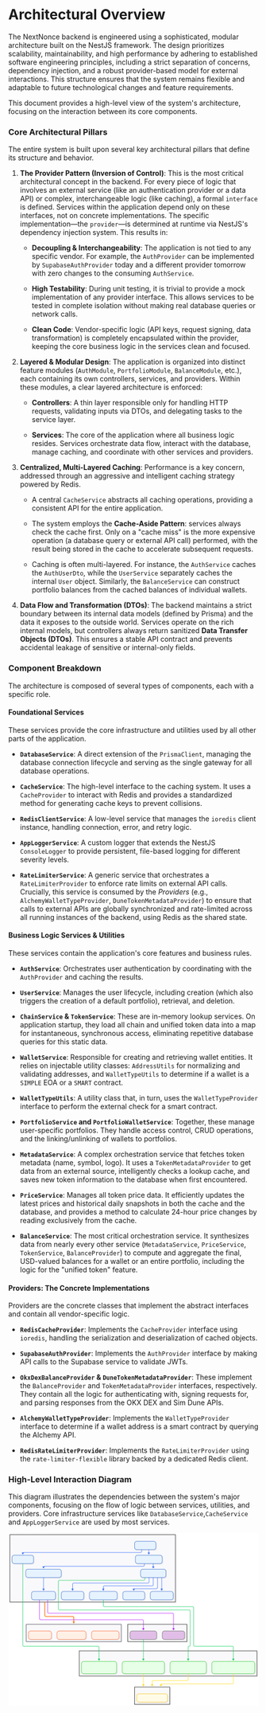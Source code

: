 # Architectural Overview

The NextNonce backend is engineered using a sophisticated, modular architecture built on the NestJS framework. The design prioritizes scalability, maintainability, and high performance by adhering to established software engineering principles, including a strict separation of concerns, dependency injection, and a robust provider-based model for external interactions. This structure ensures that the system remains flexible and adaptable to future technological changes and feature requirements.

This document provides a high-level view of the system's architecture, focusing on the interaction between its core components.

### Core Architectural Pillars

The entire system is built upon several key architectural pillars that define its structure and behavior.

1. **The Provider Pattern (Inversion of Control)**: This is the most critical architectural concept in the backend. For every piece of logic that involves an external service (like an authentication provider or a data API) or complex, interchangeable logic (like caching), a formal `interface` is defined. Services within the application depend only on these interfaces, not on concrete implementations. The specific implementation—the `provider`—is determined at runtime via NestJS's dependency injection system. This results in:
    
    - **Decoupling & Interchangeability**: The application is not tied to any specific vendor. For example, the `AuthProvider` can be implemented by `SupabaseAuthProvider` today and a different provider tomorrow with zero changes to the consuming `AuthService`.
        
    - **High Testability**: During unit testing, it is trivial to provide a mock implementation of any provider interface. This allows services to be tested in complete isolation without making real database queries or network calls.
        
    - **Clean Code**: Vendor-specific logic (API keys, request signing, data transformation) is completely encapsulated within the provider, keeping the core business logic in the services clean and focused.
        
2. **Layered & Modular Design**: The application is organized into distinct feature modules (`AuthModule`, `PortfolioModule`, `BalanceModule`, etc.), each containing its own controllers, services, and providers. Within these modules, a clear layered architecture is enforced:
    
    - **Controllers**: A thin layer responsible only for handling HTTP requests, validating inputs via DTOs, and delegating tasks to the service layer.
        
    - **Services**: The core of the application where all business logic resides. Services orchestrate data flow, interact with the database, manage caching, and coordinate with other services and providers.
        
3. **Centralized, Multi-Layered Caching**: Performance is a key concern, addressed through an aggressive and intelligent caching strategy powered by Redis.
    
    - A central `CacheService` abstracts all caching operations, providing a consistent API for the entire application.
        
    - The system employs the **Cache-Aside Pattern**: services always check the cache first. Only on a "cache miss" is the more expensive operation (a database query or external API call) performed, with the result being stored in the cache to accelerate subsequent requests.
        
    - Caching is often multi-layered. For instance, the `AuthService` caches the `AuthUserDto`, while the `UserService` separately caches the internal `User` object. Similarly, the `BalanceService` can construct portfolio balances from the cached balances of individual wallets.
        
4. **Data Flow and Transformation (DTOs)**: The backend maintains a strict boundary between its internal data models (defined by Prisma) and the data it exposes to the outside world. Services operate on the rich internal models, but controllers always return sanitized **Data Transfer Objects (DTOs)**. This ensures a stable API contract and prevents accidental leakage of sensitive or internal-only fields.
    

### Component Breakdown

The architecture is composed of several types of components, each with a specific role.

#### Foundational Services

These services provide the core infrastructure and utilities used by all other parts of the application.

- **`DatabaseService`**: A direct extension of the `PrismaClient`, managing the database connection lifecycle and serving as the single gateway for all database operations.
    
- **`CacheService`**: The high-level interface to the caching system. It uses a `CacheProvider` to interact with Redis and provides a standardized method for generating cache keys to prevent collisions.
    
- **`RedisClientService`**: A low-level service that manages the `ioredis` client instance, handling connection, error, and retry logic.
    
- **`AppLoggerService`**: A custom logger that extends the NestJS `ConsoleLogger` to provide persistent, file-based logging for different severity levels.
    
- **`RateLimiterService`**: A generic service that orchestrates a `RateLimiterProvider` to enforce rate limits on external API calls. Crucially, this service is consumed by the _Providers_ (e.g., `AlchemyWalletTypeProvider`, `DuneTokenMetadataProvider`) to ensure that calls to external APIs are globally synchronized and rate-limited across all running instances of the backend, using Redis as the shared state.
    

#### Business Logic Services & Utilities

These services contain the application's core features and business rules.

- **`AuthService`**: Orchestrates user authentication by coordinating with the `AuthProvider` and caching the results.
    
- **`UserService`**: Manages the user lifecycle, including creation (which also triggers the creation of a default portfolio), retrieval, and deletion.
    
- **`ChainService` & `TokenService`**: These are in-memory lookup services. On application startup, they load all chain and unified token data into a map for instantaneous, synchronous access, eliminating repetitive database queries for this static data.
    
- **`WalletService`**: Responsible for creating and retrieving wallet entities. It relies on injectable utility classes: `AddressUtils` for normalizing and validating addresses, and `WalletTypeUtils` to determine if a wallet is a `SIMPLE` EOA or a `SMART` contract.
    
- **`WalletTypeUtils`**: A utility class that, in turn, uses the `WalletTypeProvider` interface to perform the external check for a smart contract.
    
- **`PortfolioService` and `PortfolioWalletService`**: Together, these manage user-specific portfolios. They handle access control, CRUD operations, and the linking/unlinking of wallets to portfolios.
    
- **`MetadataService`**: A complex orchestration service that fetches token metadata (name, symbol, logo). It uses a `TokenMetadataProvider` to get data from an external source, intelligently checks a lookup cache, and saves new token information to the database when first encountered.
    
- **`PriceService`**: Manages all token price data. It efficiently updates the latest prices and historical daily snapshots in both the cache and the database, and provides a method to calculate 24-hour price changes by reading exclusively from the cache.
    
- **`BalanceService`**: The most critical orchestration service. It synthesizes data from nearly every other service (`MetadataService`, `PriceService`, `TokenService`, `BalanceProvider`) to compute and aggregate the final, USD-valued balances for a wallet or an entire portfolio, including the logic for the "unified token" feature.
    

#### Providers: The Concrete Implementations

Providers are the concrete classes that implement the abstract interfaces and contain all vendor-specific logic.

- **`RedisCacheProvider`**: Implements the `CacheProvider` interface using `ioredis`, handling the serialization and deserialization of cached objects.
    
- **`SupabaseAuthProvider`**: Implements the `AuthProvider` interface by making API calls to the Supabase service to validate JWTs.
    
- **`OkxDexBalanceProvider` & `DuneTokenMetadataProvider`**: These implement the `BalanceProvider` and `TokenMetadataProvider` interfaces, respectively. They contain all the logic for authenticating with, signing requests for, and parsing responses from the OKX DEX and Sim Dune APIs.
    
- **`AlchemyWalletTypeProvider`**: Implements the `WalletTypeProvider` interface to determine if a wallet address is a smart contract by querying the Alchemy API.
    
- **`RedisRateLimiterProvider`**: Implements the `RateLimiterProvider` using the `rate-limiter-flexible` library backed by a dedicated Redis client.
    

### High-Level Interaction Diagram

This diagram illustrates the dependencies between the system's major components, focusing on the flow of logic between services, utilities, and providers. Core infrastructure services like `DatabaseService`,`CacheService` and `AppLoggerService` are used by most services.

![](../../../images/backend_arch.svg)
